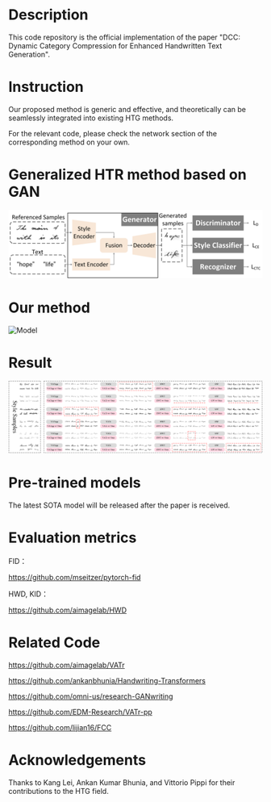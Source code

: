 # Description
This code repository is the official implementation of the paper "DCC: Dynamic Category Compression for Enhanced Handwritten Text Generation".

# Instruction
Our proposed method is generic and effective, and theoretically can be seamlessly integrated into existing HTG methods.

For the relevant code, please check the network section of the corresponding method on your own.

# Generalized HTR method based on GAN

![Model](https://github.com/Fyzjym/DCC/blob/main/file/htg.png)

# Our method

![Model](https://github.com/Fyzjym/DCC/blob/main/file/dcc.png)


# Result

![Result](https://github.com/Fyzjym/DCC/blob/main/file/show_lines_new.png)

# Pre-trained models

The latest SOTA model will be released after the paper is received.

# Evaluation metrics
FID：

https://github.com/mseitzer/pytorch-fid

HWD, KID：

https://github.com/aimagelab/HWD

# Related Code
https://github.com/aimagelab/VATr

https://github.com/ankanbhunia/Handwriting-Transformers

https://github.com/omni-us/research-GANwriting

https://github.com/EDM-Research/VATr-pp

https://github.com/lijian16/FCC

# Acknowledgements
Thanks to Kang Lei, Ankan Kumar Bhunia, and Vittorio Pippi for their contributions to the HTG field.

